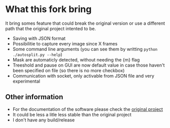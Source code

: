 # What this fork bring

It bring somes feature that could break the original version or use a different path that the original project intented to be.

- Saving with JSON format
- Possibilitie to capture every image since X frames
- Some command line arguments (you can see them by writting `python ./autosplit.py --help`)
- Mask are automaticly detected, without needing the {m} flag
- Treeshold and pause on GUI are now default value in case those haven't been specified on file (so there is no more checkbox)
- Communication with socket, only activable from JSON file and very experimental

## Other information

- For the documentation of the software please check the [original project](https://github.com/Toufool/Auto-Split)
- It could be less a litle less stable than the original project
- I don't have any build/release
